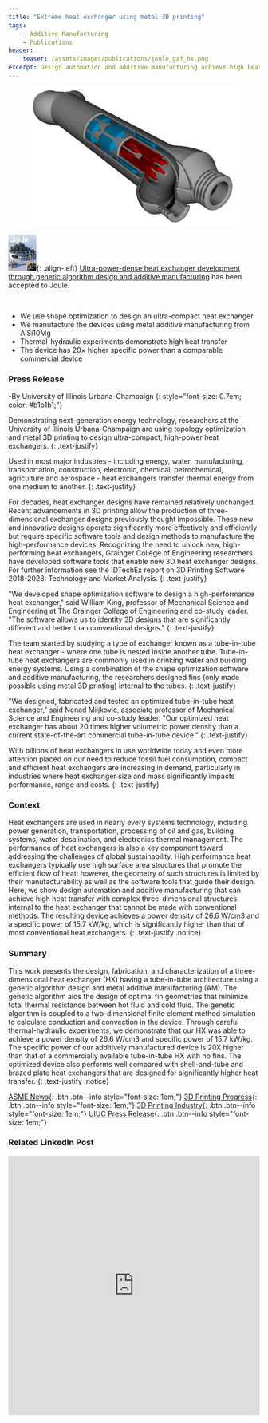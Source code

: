 ```yaml
---
title: "Extreme heat exchanger using metal 3D printing"
tags:
    - Additive Manufacturing
    - Publications
header:
    teaser: /assets/images/publications/joule_gaf_hx.png
excerpt: Design automation and additive manufacturing achieve high heat transfer with complex 3D structures.
---
```

<figure>
    <a href="/assets/images/posts/2021-09-09-gaf_hx.png">
    <img src="/assets/images/posts/2021-09-09-gaf_hx.png"></a>
</figure>

![image-left](/assets/images/publications/cover_joule_nov21.jpg){: .align-left}
[Ultra-power-dense heat exchanger development through genetic algorithm design and additive manufacturing]( https://urldefense.com/v3/__https://authors.elsevier.com/c/1djN3925JEG7rh__;!!DZ3fjg!voZoS0VAKOOKBckIPzHq2goZTP_pqVXRwV2FbS1txYcdCZPBomGrns6I7GNR-wc4jWyJ$)
has been accepted to Joule.

<p>&nbsp;</p>

* We use shape optimization to design an ultra-compact heat exchanger
* We manufacture the devices using metal additive manufacturing from AlSi10Mg
* Thermal-hydraulic experiments demonstrate high heat transfer
* The device has 20× higher specific power than a comparable commercial device

### Press Release
-By University of Illinois Urbana-Champaign
{: style="font-size: 0.7em; color: #b1b1b1;"}

Demonstrating next-generation energy technology, researchers at the University of Illinois Urbana-Champaign are using topology optimization and metal 3D printing to design ultra-compact, high-power heat exchangers.
{: .text-justify}

Used in most major industries - including energy, water, manufacturing, transportation, construction, electronic, chemical, petrochemical, agriculture and aerospace - heat exchangers transfer thermal energy from one medium to another.
{: .text-justify}

For decades, heat exchanger designs have remained relatively unchanged. Recent advancements in 3D printing allow the production of three-dimensional exchanger designs previously thought impossible. These new and innovative designs operate significantly more effectively and efficiently but require specific software tools and design methods to manufacture the high-performance devices. Recognizing the need to unlock new, high-performing heat exchangers, Grainger College of Engineering researchers have developed software tools that enable new 3D heat exchanger designs. For further information see the IDTechEx report on 3D Printing Software 2018-2028: Technology and Market Analysis.
{: .text-justify}

"We developed shape optimization software to design a high-performance heat exchanger," said William King, professor of Mechanical Science and Engineering at The Grainger College of Engineering and co-study leader. "The software allows us to identity 3D designs that are significantly different and better than conventional designs."
{: .text-justify}

The team started by studying a type of exchanger known as a tube-in-tube heat exchanger - where one tube is nested inside another tube. Tube-in-tube heat exchangers are commonly used in drinking water and building energy systems. Using a combination of the shape optimization software and additive manufacturing, the researchers designed fins (only made possible using metal 3D printing) internal to the tubes.
{: .text-justify}

"We designed, fabricated and tested an optimized tube-in-tube heat exchanger," said Nenad Miljkovic, associate professor of Mechanical Science and Engineering and co-study leader. "Our optimized heat exchanger has about 20 times higher volumetric power density than a current state-of-the-art commercial tube-in-tube device."
{: .text-justify}

With billions of heat exchangers in use worldwide today and even more attention placed on our need to reduce fossil fuel consumption, compact and efficient heat exchangers are increasing in demand, particularly in industries where heat exchanger size and mass significantly impacts performance, range and costs.
{: .text-justify}

### Context
Heat exchangers are used in nearly every systems technology, including power generation, transportation, processing of oil and gas, building systems, water desalination, and electronics thermal management. The performance of heat exchangers is also a key component toward addressing the challenges of global sustainability. High performance heat exchangers typically use high surface area structures that promote the efficient flow of heat; however, the geometry of such structures is limited by their manufacturability as well as the software tools that guide their design. Here, we show design automation and additive manufacturing that can achieve high heat transfer with complex three-dimensional structures internal to the heat exchanger that cannot be made with conventional methods. The resulting device achieves a power density of 26.6 W/cm3 and a specific power of 15.7 kW/kg, which is significantly higher than that of most conventional heat exchangers.
{: .text-justify .notice}

### Summary
This work presents the design, fabrication, and characterization of a three-dimensional heat exchanger (HX) having a tube-in-tube architecture using a genetic algorithm design and metal additive manufacturing (AM). The genetic algorithm aids the design of optimal fin geometries that minimize total thermal resistance between hot fluid and cold fluid. The genetic algorithm is coupled to a two-dimensional finite element method simulation to calculate conduction and convection in the device. Through careful thermal-hydraulic experiments, we demonstrate that our HX was able to achieve a power density of 26.6 W/cm3 and specific power of 15.7 kW/kg. The specific power of our additively manufactured device is 20X higher than that of a commercially available tube-in-tube HX with no fins. The optimized device also performs well compared with shell-and-tube and brazed plate heat exchangers that are designed for significantly higher heat transfer.
{: .text-justify .notice}

[ASME News](https://www.asme.org/topics-resources/content/rethinking-and-redesigning-heat-exchangers){: .btn .btn--info style="font-size: 1em;"}
[3D Printing Progress](https://www.3dprintingprogress.com/articles/24723/extreme-heat-exchanger-using-metal-3d-printing){: .btn .btn--info style="font-size: 1em;"}
[3D Printing Industry](https://3dprintingindustry.com/news/engineers-use-3d-printing-technology-to-boost-heat-exchanger-performance-by-2000-196500/){: .btn .btn--info style="font-size: 1em;"}
[UIUC Press Release](https://mechse.illinois.edu/news/41505){: .btn .btn--info style="font-size: 1em;"}

### Related LinkedIn Post
<iframe src="https://www.linkedin.com/embed/feed/update/urn:li:share:6842122151030476801" height="520" width="504" frameborder="0" allowfullscreen="" title="Embedded post"></iframe>
